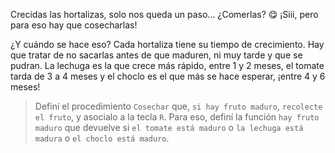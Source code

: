 <gs-attire attire-url="https://raw.githubusercontent.com/MumukiProject/mumuki-guia-gobstones-eventos-kids/master/assets/attires/config_1553019422996.json"></gs-attire>

<gs-toolbox toolbox-url="https://raw.githubusercontent.com/MumukiProject/mumuki-guia-gobstones-eventos-kids/master/assets/toolbox_1554479911696.xml"></gs-toolbox>

<gs-keyboard-config keyboard-url="https://raw.githubusercontent.com/MumukiProject/mumuki-guia-gobstones-eventos-kids/master/assets/keyboard.json"></gs-keyboard-config>

Crecidas las hortalizas, solo nos queda un paso… ¿Comerlas? :yum: ¡Siii, pero para eso hay que cosecharlas! 

¿Y cuándo se hace eso? Cada hortaliza tiene su tiempo de crecimiento. Hay que tratar de no sacarlas antes de que maduren, ni muy tarde y que se pudran. La lechuga es la que crece más rápido, entre 1 y 2 meses, el tomate tarda de 3 a 4 meses y el choclo es el que más se hace esperar, ¡entre 4 y 6 meses!

> Definí el procedimiento `Cosechar` que, `si hay fruto maduro`, `recolecte el fruto`, y asocialo a la tecla `R`. Para eso, definí la función `hay fruto maduro` que devuelve si `el tomate está maduro` o `la lechuga está madura` o `el choclo está maduro`.